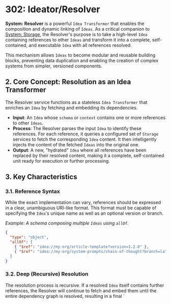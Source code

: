 # 302: Ideator/Resolver

**System: Resolver** is a powerful `Idea Transformer` that enables the composition and dynamic linking of `Ideas`. As a critical companion to [System: Storage](./301_ideator_storage.md), the Resolver's purpose is to take a high-level `Idea` containing references to other `Ideas` and transform it into a complete, self-contained, and executable `Idea` with all references resolved.

This mechanism allows `Ideas` to become modular and reusable building blocks, preventing data duplication and enabling the creation of complex systems from simpler, versioned components.

## 2. Core Concept: Resolution as an Idea Transformer

The Resolver service functions as a stateless `Idea Transformer` that enriches an `Idea` by fetching and embedding its dependencies.

- **Input**: An `Idea` whose `schema` or `context` contains one or more references to other `Ideas`.
- **Process**: The Resolver parses the input `Idea` to identify these references. For each reference, it queries a configured set of `Storage` services to fetch the corresponding `Idea` content. It then intelligently injects the content of the fetched `Ideas` into the original one.
- **Output**: A new, "hydrated" `Idea` where all references have been replaced by their resolved content, making it a complete, self-contained unit ready for execution or further processing.

## 3. Key Characteristics

### 3.1. Reference Syntax

While the exact implementation can vary, references should be expressed in a clear, unambiguous URI-like format. This format must be capable of specifying the `Idea`'s unique name as well as an optional version or branch.

_Example: A schema composing multiple `Ideas` using `allOf`._

```json
{
  "type": "object",
  "allOf": [
    { "$ref": "idea://my-org/article-template?version=1.2.0" },
    { "$ref": "idea://my-org/system-prompts/chain-of-thought?branch=latest" }
  ]
}
```

### 3.2. Deep (Recursive) Resolution

The resolution process is recursive. If a resolved `Idea` itself contains further references, the Resolver will continue to fetch and embed them until the entire dependency graph is resolved, resulting in a final `
